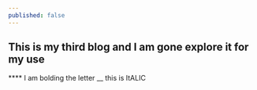 ```yaml
---
published: false
---
```

## This is my third blog and I am gone explore it for my use
**** I am bolding the letter
__ this is ItALIC

